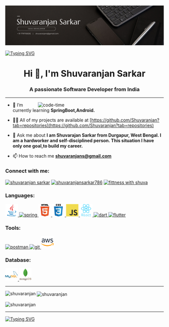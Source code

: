 ![logo](https://github.com/Shuvaranjan/Shuvaranjan/blob/main/github%20banner.png)


[![Typing SVG](https://readme-typing-svg.demolab.com?font=Fira+Code&weight=700&size=25&pause=1000&random=false&width=435&lines=Hey%2C+There!👋;+Myself+Shuvaranjan+Sarkar%F0%9F%98%8E;Welcome+to+my+GitHub+profile)](https://git.io/typing-svg)
<h1 align="center">Hi 👋, I'm Shuvaranjan Sarkar</h1>
<h3 align="center">A passionate Software Developer from India</h3>
<hr>
<img align="right" alt="code-time" width="400" src="https://imgs.search.brave.com/uGBeRwzhbiOphYDvGkQnCQYYApKyDw1OrDHAZ44cF9Y/rs:fit:860:0:0/g:ce/aHR0cHM6Ly9naWZk/Yi5jb20vaW1hZ2Vz/L2hpZ2gvYW5pbWF0/ZWQtbWFuLWNvbXB1/dGVyLWNvZGluZy1u/YWU2bWVjMzc4bHNn/MWkzLmdpZg.gif">

- 🌱 I’m currently learning **SpringBoot,Android.**

- 👨‍💻 All of my projects are available at [https://github.com/Shuvaranjan?tab=repositories](https://github.com/Shuvaranjan?tab=repositories)

- 💬 Ask me about **I am Shuvarajan Sarkar from Durgapur, West Bengal. I am a hardworker and self-disciplined person. This situation I have only one goal,to build my career.**

- 📫 How to reach me **shuvaranjans@gmail.com**

<h3 align="left">Connect with me:</h3>
<p align="left">
<a href="https://fb.com/shuvaranjan sarkar" target="blank"><img align="center" src="https://raw.githubusercontent.com/rahuldkjain/github-profile-readme-generator/master/src/images/icons/Social/facebook.svg" alt="shuvaranjan sarkar" height="30" width="40" /></a>
<a href="https://instagram.com/shuvaranjansarkar786" target="blank"><img align="center" src="https://raw.githubusercontent.com/rahuldkjain/github-profile-readme-generator/master/src/images/icons/Social/instagram.svg" alt="shuvaranjansarkar786" height="30" width="40" /></a>
<a href="https://www.youtube.com/c/fittness with shuva" target="blank"><img align="center" src="https://raw.githubusercontent.com/rahuldkjain/github-profile-readme-generator/master/src/images/icons/Social/youtube.svg" alt="fittness with shuva" height="30" width="40" /></a>
</p>

<h3 align="left">Languages:</h3>
<p align="left">
  <a href="https://www.java.com" target="_blank" rel="noreferrer">
    <img src="https://raw.githubusercontent.com/devicons/devicon/master/icons/java/java-original.svg" alt="java" width="40" height="40"/>
  </a>
  
  <a href="https://spring.io/" target="_blank" rel="noreferrer">
    <img src="https://www.vectorlogo.zone/logos/springio/springio-icon.svg" alt="spring" width="40" height="40"/>
  </a> 
  
   <a href="https://www.w3.org/html/" target="_blank" rel="noreferrer">
    <img src="https://raw.githubusercontent.com/devicons/devicon/master/icons/html5/html5-original-wordmark.svg" alt="html5" width="40" height="40"/>
  </a>
  
  <a href="https://www.w3schools.com/css/" target="_blank" rel="noreferrer"> 
    <img src="https://raw.githubusercontent.com/devicons/devicon/master/icons/css3/css3-original-wordmark.svg" alt="css3" width="40" height="40"/>
  </a>
  
   <a href="https://developer.mozilla.org/en-US/docs/Web/JavaScript" target="_blank" rel="noreferrer">
    <img src="https://raw.githubusercontent.com/devicons/devicon/master/icons/javascript/javascript-original.svg" alt="javascript" width="40" height="40"/>
  </a>
  
  <a href="https://reactjs.org/" target="_blank" rel="noreferrer">
    <img src="https://raw.githubusercontent.com/devicons/devicon/master/icons/react/react-original-wordmark.svg" alt="react" width="40" height="40"/>
  </a>

  
  <a href="https://dart.dev" target="_blank" rel="noreferrer">
    <img src="https://www.vectorlogo.zone/logos/dartlang/dartlang-icon.svg" alt="dart" width="40" height="40"/>
  </a>
  
  <a href="https://flutter.dev" target="_blank" rel="noreferrer">
    <img src="https://www.vectorlogo.zone/logos/flutterio/flutterio-icon.svg" alt="flutter" width="40" height="40"/>
  </a>

</p>

<h3 align="left">Tools:</h3>
<p allign="left">
  <a href="https://postman.com" target="_blank" rel="noreferrer">
    <img src="https://www.vectorlogo.zone/logos/getpostman/getpostman-icon.svg" alt="postman" width="40" height="40"/>
  </a>
    <a href="https://git-scm.com/" target="_blank" rel="noreferrer">
    <img src="https://www.vectorlogo.zone/logos/git-scm/git-scm-icon.svg" alt="git" width="40" height="40"/>
  </a>
<!--     <a href="https://www.blender.org/" target="_blank" rel="noreferrer">
    <img src="https://download.blender.org/branding/community/blender_community_badge_white.svg" alt="blender" width="40" height="40"/>
  </a> -->
   <a href="https://aws.amazon.com" target="_blank" rel="noreferrer">
    <img src="https://raw.githubusercontent.com/devicons/devicon/master/icons/amazonwebservices/amazonwebservices-original-wordmark.svg" alt="aws" width="40" height="40"/>
  </a> 
</p>

<h3 align="left">Database:</h3>
<p allign="left">
  <a href="https://www.mysql.com/" target="_blank" rel="noreferrer">
    <img src="https://raw.githubusercontent.com/devicons/devicon/master/icons/mysql/mysql-original-wordmark.svg" alt="mysql" width="40" height="40"/>
  </a>
  
  <a href="https://www.mongodb.com/" target="_blank" rel="noreferrer">
    <img src="https://raw.githubusercontent.com/devicons/devicon/master/icons/mongodb/mongodb-original-wordmark.svg" alt="mongodb" width="40" height="40"/>
  </a>
</p>
<hr/>
<p><img align="left" src="https://github-readme-stats.vercel.app/api/top-langs?username=shuvaranjan&show_icons=true&locale=en&layout=compact" alt="shuvaranjan" /></p>

<p>&nbsp;<img align="center" src="https://github-readme-stats.vercel.app/api?username=shuvaranjan&show_icons=true&locale=en" alt="shuvaranjan" /></p>

<p><img align="center" src="https://github-readme-streak-stats.herokuapp.com/?user=shuvaranjan&" alt="shuvaranjan" /></p>


<hr>
<a href="https://git.io/typing-svg"><img src="https://readme-typing-svg.demolab.com?font=Fira+Code&weight=700&size=24&duration=3000&pause=1000&color=F70000&random=false&width=450&lines=Thankyou+!;For+Watching+my+GitHub+Profile" alt="Typing SVG" /></a>
